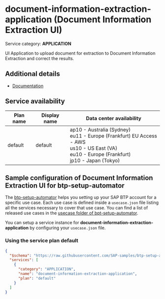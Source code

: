 # **document-information-extraction-application** (Document Information Extraction UI)

Service category: **APPLICATION**

UI Application to upload document for extraction to Document Information Extraction and correct the results.

## Additional details

- [Documentation](https://help.sap.com/viewer/product/DOCUMENT_INFORMATION_EXTRACTION)

## Service availability

| Plan name | Display name | Data center availability  |
|------|----------------|---------------------------|
|  default  |  default  | ap10 - Australia (Sydney)<br> eu11 - Europe (Frankfurt) EU Access - AWS<br> us10 - US East (VA)<br> eu10 - Europe (Frankfurt)<br> jp10 - Japan (Tokyo)  |

## Sample configuration of **Document Information Extraction UI** for btp-setup-automator

The [btp-setup-automator](https://github.com/SAP-samples/btp-setup-automator) helps you setting up your SAP BTP account for a specific use case. Each use case is defined inside a `usecase.json` file listing all the services necessary to cover that use case. You can find a list of released use cases in the [usecase folder of bpt-setup-automator](https://github.com/SAP-samples/btp-setup-automator/tree/main/usecases).

You can setup a service instance for **document-information-extraction-application** by configuring your `usecase.json` file.

### Using the service plan **default**

```json
{
  "$schema": "https://raw.githubusercontent.com/SAP-samples/btp-setup-automator/main/libs/btpsa-usecase.json",
  "services": [
    {
      "category": "APPLICATION",
      "name": "document-information-extraction-application",
      "plan": "default"
    }
  ]
}
```

